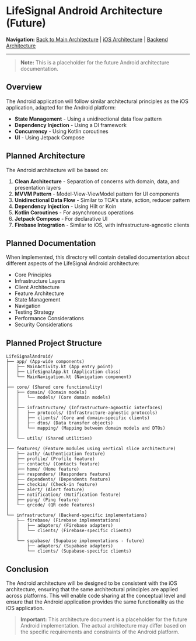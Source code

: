 # LifeSignal Android Architecture (Future)

**Navigation:** [Back to Main Architecture](../README.md) | [iOS Architecture](../iOSApplication/README.md) | [Backend Architecture](../Backend/README.md)

---

> **Note:** This is a placeholder for the future Android architecture documentation.

## Overview

The Android application will follow similar architectural principles as the iOS application, adapted for the Android platform:

- **State Management** - Using a unidirectional data flow pattern
- **Dependency Injection** - Using a DI framework
- **Concurrency** - Using Kotlin coroutines
- **UI** - Using Jetpack Compose

## Planned Architecture

The Android architecture will be based on:

1. **Clean Architecture** - Separation of concerns with domain, data, and presentation layers
2. **MVVM Pattern** - Model-View-ViewModel pattern for UI components
3. **Unidirectional Data Flow** - Similar to TCA's state, action, reducer pattern
4. **Dependency Injection** - Using Hilt or Koin
5. **Kotlin Coroutines** - For asynchronous operations
6. **Jetpack Compose** - For declarative UI
7. **Firebase Integration** - Similar to iOS, with infrastructure-agnostic clients

## Planned Documentation

When implemented, this directory will contain detailed documentation about different aspects of the LifeSignal Android architecture:

- Core Principles
- Infrastructure Layers
- Client Architecture
- Feature Architecture
- State Management
- Navigation
- Testing Strategy
- Performance Considerations
- Security Considerations

## Planned Project Structure

```
LifeSignalAndroid/
├── app/ (App-wide components)
│   ├── MainActivity.kt (App entry point)
│   ├── LifeSignalApp.kt (Application class)
│   └── MainNavigation.kt (Navigation component)
│
├── core/ (Shared core functionality)
│   ├── domain/ (Domain models)
│   │   └── models/ (Core domain models)
│   │
│   ├── infrastructure/ (Infrastructure-agnostic interfaces)
│   │   ├── protocols/ (Infrastructure-agnostic protocols)
│   │   ├── clients/ (Core and domain-specific clients)
│   │   ├── dtos/ (Data transfer objects)
│   │   └── mapping/ (Mapping between domain models and DTOs)
│   │
│   └── utils/ (Shared utilities)
│
├── features/ (Feature modules using vertical slice architecture)
│   ├── auth/ (Authentication feature)
│   ├── profile/ (Profile feature)
│   ├── contacts/ (Contacts feature)
│   ├── home/ (Home feature)
│   ├── responders/ (Responders feature)
│   ├── dependents/ (Dependents feature)
│   ├── checkin/ (Check-in feature)
│   ├── alert/ (Alert feature)
│   ├── notification/ (Notification feature)
│   ├── ping/ (Ping feature)
│   └── qrcode/ (QR code features)
│
└── infrastructure/ (Backend-specific implementations)
    ├── firebase/ (Firebase implementations)
    │   ├── adapters/ (Firebase adapters)
    │   └── clients/ (Firebase-specific clients)
    │
    └── supabase/ (Supabase implementations - future)
        ├── adapters/ (Supabase adapters)
        └── clients/ (Supabase-specific clients)
```

## Conclusion

The Android architecture will be designed to be consistent with the iOS architecture, ensuring that the same architectural principles are applied across platforms. This will enable code sharing at the conceptual level and ensure that the Android application provides the same functionality as the iOS application.

> **Important:** This architecture document is a placeholder for the future Android implementation. The actual architecture may differ based on the specific requirements and constraints of the Android platform.
